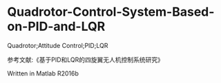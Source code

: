 # Quadrotor-Control-System-Based-on-PID-and-LQR
Quadrotor;Attitude Control;PID;LQR

参考文献:《基于PID和LQR的四旋翼无人机控制系统研究》

Written in Matlab R2016b
